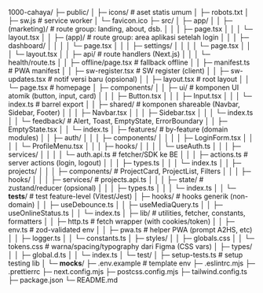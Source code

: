 1000-cahaya/
├─ public/
│  ├─ icons/                    # aset statis umum
│  ├─ robots.txt
│  ├─ sw.js                     # service worker
│  └─ favicon.ico
├─ src/
│  ├─ app/
│  │  ├─ (marketing)/           # route group: landing, about, dsb.
│  │  │  ├─ page.tsx
│  │  │  └─ layout.tsx
│  │  ├─ (app)/                 # route group: area aplikasi setelah login
│  │  │  ├─ dashboard/
│  │  │  │  └─ page.tsx
│  │  │  ├─ settings/
│  │  │  │  └─ page.tsx
│  │  │  └─ layout.tsx
│  │  ├─ api/                   # route handlers (Next.js)
│  │  │  └─ health/route.ts
│  │  ├─ offline/page.tsx       # fallback offline
│  │  ├─ manifest.ts            # PWA manifest
│  │  ├─ sw-register.tsx        # SW register (client)
│  │  ├─ sw-updates.tsx         # notif versi baru (opsional)
│  │  ├─ layout.tsx             # root layout
│  │  └─ page.tsx               # homepage
│  ├─ components/
│  │  ├─ ui/                    # komponen UI atomik (button, input, card)
│  │  │  ├─ Button.tsx
│  │  │  ├─ Input.tsx
│  │  │  └─ index.ts            # barrel export
│  │  ├─ shared/                # komponen shareable (Navbar, Sidebar, Footer)
│  │  │  ├─ Navbar.tsx
│  │  │  ├─ Sidebar.tsx
│  │  │  └─ index.ts
│  │  └─ feedback/              # Alert, Toast, EmptyState, ErrorBoundary
│  │     ├─ EmptyState.tsx
│  │     └─ index.ts
│  ├─ features/                 # by-feature (domain modules)
│  │  ├─ auth/
│  │  │  ├─ components/
│  │  │  │  ├─ LoginForm.tsx
│  │  │  │  └─ ProfileMenu.tsx
│  │  │  ├─ hooks/
│  │  │  │  └─ useAuth.ts
│  │  │  ├─ services/
│  │  │  │  └─ auth.api.ts      # fetcher/SDK ke BE
│  │  │  ├─ actions.ts          # server actions (login, logout)
│  │  │  ├─ types.ts
│  │  │  └─ index.ts
│  │  ├─ projects/
│  │  │  ├─ components/         # ProjectCard, ProjectList, Filters
│  │  │  ├─ hooks/
│  │  │  ├─ services/           # projects.api.ts
│  │  │  ├─ state/              # zustand/reducer (opsional)
│  │  │  ├─ types.ts
│  │  │  └─ index.ts
│  │  └─ __tests__/             # test feature-level (Vitest/Jest)
│  ├─ hooks/                    # hooks generik (non-domain)
│  │  ├─ useDebounce.ts
│  │  ├─ useMediaQuery.ts
│  │  ├─ useOnlineStatus.ts
│  │  └─ index.ts
│  ├─ lib/                      # utilities, fetcher, constants, formatters
│  │  ├─ http.ts                # fetch wrapper (with cookies/token)
│  │  ├─ env.ts                 # zod-validated env
│  │  ├─ pwa.ts                 # helper PWA (prompt A2HS, etc)
│  │  ├─ logger.ts
│  │  └─ constants.ts
│  ├─ styles/
│  │  ├─ globals.css
│  │  └─ tokens.css             # warna/spacing/typography dari Figma (CSS vars)
│  ├─ types/
│  │  ├─ global.d.ts
│  │  └─ index.ts
│  └─ test/
│     ├─ setup-tests.ts         # setup testing lib
│     └─ __mocks__/
├─ .env.example                 # template env
├─ .eslintrc.mjs
├─ .prettierrc
├─ next.config.mjs
├─ postcss.config.mjs
├─ tailwind.config.ts
├─ package.json
└─ README.md

